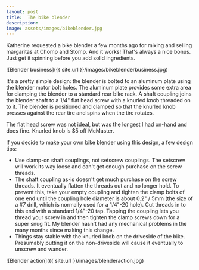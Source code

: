 ```yaml
---
layout: post
title:  The bike blender
description: 
image: assets/images/bikeblender.jpg
---
```


Katherine requested a bike blender a few months ago for mixing and selling margaritas at Chomp and Stomp. And it works! That's always a nice bonus. Just get it spinning before you add solid ingredients.

![Blender business]({{ site.url }}/images/bikeblenderbusiness.jpg)

It's a pretty simple design: the blender is bolted to an aluminum plate using the blender motor bolt holes. The aluminum plate provides some extra area for clamping the blender to a standard rear bike rack. A shaft coupling joins the blender shaft to a 1/4" flat head screw with a knurled knob threaded on to it. The blender is positioned and clamped so that the knurled knob presses against the rear tire and spins when the tire rotates.

The flat head screw was not ideal, but was the longest I had on-hand and does fine. Knurled knob is $5 off McMaster.

If you decide to make your own bike blender using this design, a few design tips:

* Use clamp-on shaft couplings, not setscrew couplings. The setscrew will work its way loose and can't get enough purchase on the screw threads.
* The shaft coupling as-is doesn't get much purchase on the screw threads. It eventually flatten the threads out and no longer hold. To prevent this, take your empty coupling and tighten the clamp bolts of one end until the coupling hole diameter is about 0.2" / 5mm (the size of a #7 drill, which is normally used for a 1/4"-20 hole). Cut threads in to this end with a standard 1/4"-20 tap. Tapping the coupling lets you thread your screw in and then tighten the clamp screws down for a super snug fit. My blender hasn't had any mechanical problems in the many months since making this change.
* Things stay stable with the knurled knob on the driveside of the bike. Presumably putting it on the non-driveside will cause it eventually to unscrew and wander.

![Blender action]({{ site.url }}/images/blenderaction.jpg)
